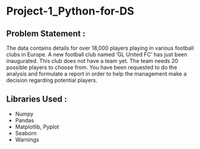 # Project-1_Python-for-DS
## Problem Statement : 
The data contains details for over 18,000 players playing in various football clubs in Europe. A new football club named ‘GL United FC’ has just been inaugurated. This club does not have a team yet. The team needs 20 possible players to choose from. You have been requested to do the analysis and formulate a report in order to help the management make a decision regarding potential players.

## Libraries Used :
* Numpy
* Pandas
* Matplotlib, Pyplot
* Seaborn
* Warnings
